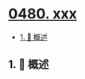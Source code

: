 # [0480. xxx](https://github.com/Tdahuyou/TNotes.leetcode/tree/main/notes/0480.%20xxx)

<!-- region:toc -->

- [1. 📝 概述](#1--概述)

<!-- endregion:toc -->

## 1. 📝 概述

